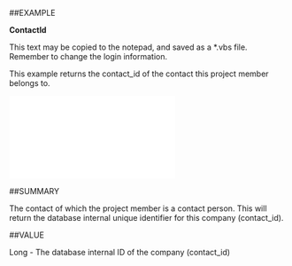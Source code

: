 
##EXAMPLE

**ContactId**

This text may be copied to the notepad, and saved as a *.vbs file. Remember to change the login information.

This example returns the contact_id of the contact this project member belongs to.

![](..\..\Examples\vbs\SOProjectMember.ContactId.vbs.txt)


##SUMMARY

The contact of which the project member is a contact person. This will return the database internal unique identifier for this company (contact_id).


##VALUE

Long - The database internal ID of the company (contact_id)

